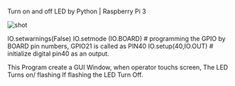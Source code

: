 # 
Turn on and off LED by Python | Raspberry Pi 3

![shot](https://github.com/peymanmajidi/Python_LED/blob/master/shot.jpg)

IO.setwarnings(False)
IO.setmode (IO.BOARD)       # programming the GPIO by BOARD pin numbers, GPIO21 is called as PIN40
IO.setup(40,IO.OUT)         # initialize digital pin40 as an output.

This Program create a GUI Window, when operator touchs screen, The LED Turns on/ flashing
If flashing the LED Turn Off.

